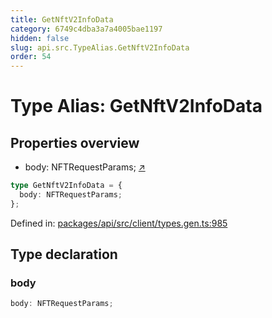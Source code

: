 ```yaml
---
title: GetNftV2InfoData
category: 6749c4dba3a7a4005bae1197
hidden: false
slug: api.src.TypeAlias.GetNftV2InfoData
order: 54
---
```


# Type Alias: GetNftV2InfoData

## Properties overview

- body:  NFTRequestParams; [↗](#body)

```ts
type GetNftV2InfoData = {
  body: NFTRequestParams;
};
```

Defined in: [packages/api/src/client/types.gen.ts:985](https://github.com/zkcloudworker/minatokens-lib/blob/main/packages/api/src/client/types.gen.ts#L985)

## Type declaration

### body

```ts
body: NFTRequestParams;
```
